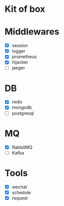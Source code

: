 # Kit of box


# Middlewares

- [x] session
- [x] logger
- [x] prometheus
- [x] hijacker
- [ ] jaeger

# DB

- [x] redis
- [x] mongodb
- [ ] postgresql

# MQ

- [x] RabbitMQ
- [ ] Kafka

# Tools

- [x] wechat
- [x] schedule
- [x] request
